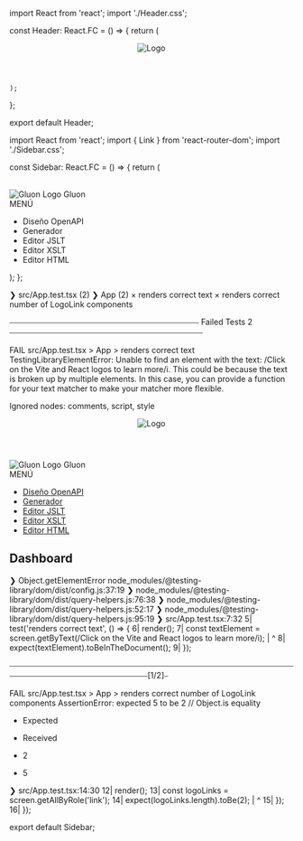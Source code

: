 import React from 'react';
import './Header.css';


const Header: React.FC = () => {
    return (
        <header className="app-header">
        <img src= "/logo_santander_new.svg" alt="Logo" className="logo" />
        <span className="header-title"></span>
        </header>

    );
};

export default Header;




import React from 'react';
import { Link } from 'react-router-dom';
import './Sidebar.css';

const Sidebar: React.FC = () => {
  return (
    <aside className="sidebar">
      <div className="sidebar-logo-title">     
            <img src="/logo.png" alt="Gluon Logo" className="gluon-logo" />
        <span className="gluon-title">Gluon</span>
      </div>
      <div className="sidebar-title">MENÚ</div>
      <nav>
        <ul>
          <li><Link to="/diseno-openapi">Diseño OpenAPI</Link></li>
          <li><Link to="/generador">Generador</Link></li>
          <li><Link to="/editor-jslt">Editor JSLT</Link></li>
          <li><Link to="#">Editor XSLT</Link></li>
          <li><Link to="#">Editor HTML</Link></li>
        </ul>
      </nav>
    </aside>
  );
};




 ❯ src/App.test.tsx (2)
   ❯ App (2)
     × renders correct text
     × renders correct number of LogoLink components

⎯⎯⎯⎯⎯⎯⎯⎯⎯⎯⎯⎯⎯⎯⎯⎯⎯⎯⎯⎯⎯⎯⎯⎯⎯⎯⎯⎯⎯⎯⎯⎯⎯⎯⎯⎯⎯⎯⎯⎯⎯⎯⎯⎯⎯⎯⎯⎯ Failed Tests 2 ⎯⎯⎯⎯⎯⎯⎯⎯⎯⎯⎯⎯⎯⎯⎯⎯⎯⎯⎯⎯⎯⎯⎯⎯⎯⎯⎯⎯⎯⎯⎯⎯⎯⎯⎯⎯⎯⎯⎯⎯⎯⎯⎯⎯⎯⎯⎯⎯⎯

 FAIL  src/App.test.tsx > App > renders correct text
TestingLibraryElementError: Unable to find an element with the text: /Click on the Vite and React logos to learn more/i. This could be because the text is broken up by multiple elements. In this case, you can provide a function for your text matcher to make your matcher more flexible.

Ignored nodes: comments, script, style
<body>
  <div>
    <div
      class="app-container"
    >
      <header
        class="app-header"
      >
        <img
          alt="Logo"
          class="logo"
          src="/logo_santander_new.svg"
        />
        <span
          class="header-title"
        />
      </header>
      <div
        class="main-layout"
      >
        <aside
          class="sidebar"
        >
          <div
            class="sidebar-logo-title"
          >
            <img
              alt="Gluon Logo"
              class="gluon-logo"
              src="/logo.png"
            />
            <span
              class="gluon-title"
            >
              Gluon
            </span>
          </div>
          <div
            class="sidebar-title"
          >
            MENÚ
          </div>
          <nav>
            <ul>
              <li>
                <a
                  data-discover="true"
                  href="/diseno-openapi"
                >
                  Diseño OpenAPI
                </a>
              </li>
              <li>
                <a
                  data-discover="true"
                  href="/generador"
                >
                  Generador
                </a>
              </li>
              <li>
                <a
                  data-discover="true"
                  href="/editor-jslt"
                >
                  Editor JSLT
                </a>
              </li>
              <li>
                <a
                  data-discover="true"
                  href="/"
                >
                  Editor XSLT
                </a>
              </li>
              <li>
                <a
                  data-discover="true"
                  href="/"
                >
                  Editor HTML
                </a>
              </li>
            </ul>
          </nav>
        </aside>
        <main
          class="main-content"
        >
          <div
            class="app-cpmtainer"
          >
            <div
              class="main-layout"
            >
              <main
                class="dashboard-content"
              >
                <h2>
                  Dashboard
                </h2>
                <p />
              </main>
            </div>
          </div>
        </main>
      </div>
    </div>
  </div>
</body>
 ❯ Object.getElementError node_modules/@testing-library/dom/dist/config.js:37:19
 ❯ node_modules/@testing-library/dom/dist/query-helpers.js:76:38
 ❯ node_modules/@testing-library/dom/dist/query-helpers.js:52:17
 ❯ node_modules/@testing-library/dom/dist/query-helpers.js:95:19
 ❯ src/App.test.tsx:7:32
      5|   test('renders correct text', () => {
      6|     render(<App />);
      7|     const textElement = screen.getByText(/Click on the Vite and React logos to learn more/i);
       |                                ^
      8|     expect(textElement).toBeInTheDocument();
      9|   });

⎯⎯⎯⎯⎯⎯⎯⎯⎯⎯⎯⎯⎯⎯⎯⎯⎯⎯⎯⎯⎯⎯⎯⎯⎯⎯⎯⎯⎯⎯⎯⎯⎯⎯⎯⎯⎯⎯⎯⎯⎯⎯⎯⎯⎯⎯⎯⎯⎯⎯⎯⎯⎯⎯⎯⎯⎯⎯⎯⎯⎯⎯⎯⎯⎯⎯⎯⎯⎯⎯⎯⎯⎯⎯⎯⎯⎯⎯⎯⎯⎯⎯⎯⎯⎯⎯⎯⎯⎯⎯⎯⎯⎯⎯⎯⎯⎯⎯⎯⎯⎯⎯⎯⎯⎯⎯⎯[1/2]⎯

 FAIL  src/App.test.tsx > App > renders correct number of LogoLink components
AssertionError: expected 5 to be 2 // Object.is equality

- Expected
+ Received

- 2
+ 5

 ❯ src/App.test.tsx:14:30
     12|     render(<App />);
     13|     const logoLinks = screen.getAllByRole('link');
     14|     expect(logoLinks.length).toBe(2);
       |                              ^
     15|   });
     16| });

export default Sidebar; 



